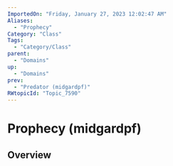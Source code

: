 ```yaml
---
ImportedOn: "Friday, January 27, 2023 12:02:47 AM"
Aliases:
  - "Prophecy"
Category: "Class"
Tags:
  - "Category/Class"
parent:
  - "Domains"
up:
  - "Domains"
prev:
  - "Predator (midgardpf)"
RWtopicId: "Topic_7590"
---
```

# Prophecy (midgardpf)
## Overview
